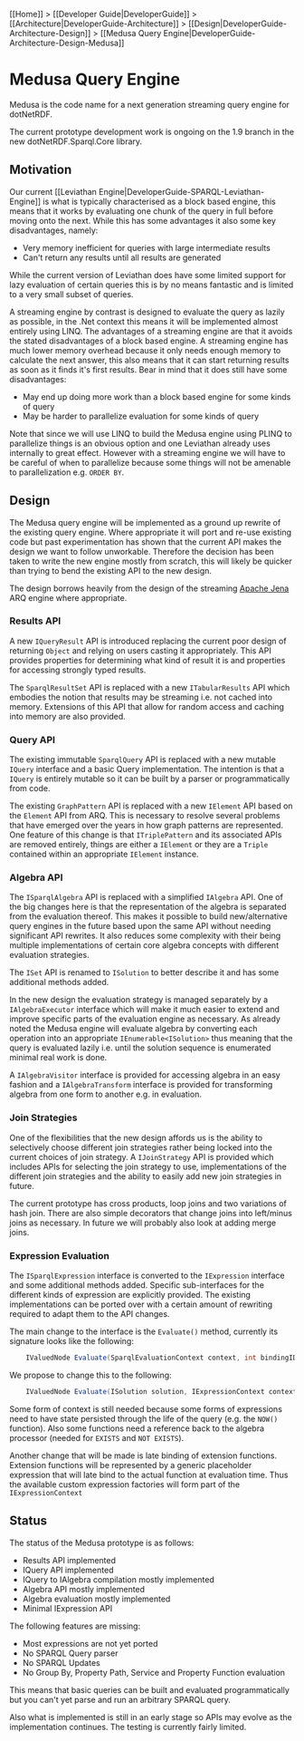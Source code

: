 [[Home]] > [[Developer Guide|DeveloperGuide]] > [[Architecture|DeveloperGuide-Architecture]] > [[Design|DeveloperGuide-Architecture-Design]] > [[Medusa Query Engine|DeveloperGuide-Architecture-Design-Medusa]]

# Medusa Query Engine

Medusa is the code name for a next generation streaming query engine for dotNetRDF.  

The current prototype development work is ongoing on the 1.9 branch in the new dotNetRDF.Sparql.Core library.

## Motivation

Our current [[Leviathan Engine|DeveloperGuide-SPARQL-Leviathan-Engine]] is what is typically characterised as a block based engine, this means that it works by evaluating one chunk of the query in full before moving onto the next.  While this has some advantages it also some key disadvantages, namely:

* Very memory inefficient for queries with large intermediate results
* Can't return any results until all results are generated

While the current version of Leviathan does have some limited support for lazy evaluation of certain queries this is by no means fantastic and is limited to a very small subset of queries.

A streaming engine by contrast is designed to evaluate the query as lazily as possible, in the .Net context this means it will be implemented almost entirely using LINQ.  The advantages of a streaming engine are that it avoids the stated disadvantages of a block based engine.  A streaming engine has much lower memory overhead because it only needs enough memory to calculate the next answer, this also means that it can start returning results as soon as it finds it's first results.  Bear in mind that it does still have some disadvantages:

* May end up doing more work than a block based engine for some kinds of query
* May be harder to parallelize evaluation for some kinds of query

Note that since we will use LINQ to build the Medusa engine using PLINQ to parallelize things is an obvious option and one Leviathan already uses internally to great effect.  However with a streaming engine we will have to be careful of when to parallelize because some things will not be amenable to parallelization e.g. `ORDER BY`.

## Design

The Medusa query engine will be implemented as a ground up rewrite of the existing query engine.  Where appropriate it will port and re-use existing code but past experimentation has shown that the current API makes the design we want to follow unworkable.  Therefore the decision has been taken to write the new engine mostly from scratch, this will likely be quicker than trying to bend the existing API to the new design.

The design borrows heavily from the design of the streaming [Apache Jena](http://jena.apache.org) ARQ engine where appropriate.

### Results API

A new `IQueryResult` API is introduced replacing the current poor design of returning `Object` and relying on users casting it appropriately.  This API provides properties for determining what kind of result it is and properties for accessing strongly typed results.

The `SparqlResultSet` API is replaced with a new `ITabularResults` API which embodies the notion that results may be streaming i.e. not cached into memory.  Extensions of this API that allow for random access and caching into memory are also provided.

### Query API

The existing immutable `SparqlQuery` API is replaced with a new mutable `IQuery` interface and a basic Query implementation.  The intention is that a `IQuery` is entirely mutable so it can be built by a parser or programmatically from code.

The existing `GraphPattern` API is replaced with a new `IElement` API based on the `Element` API from ARQ.  This is necessary to resolve several problems that have emerged over the years in how graph patterns are represented.  One feature of this change is that `ITriplePattern` and its associated APIs are removed entirely, things are either a `IElement` or they are a `Triple` contained within an appropriate `IElement` instance.

### Algebra API

The `ISparqlAlgebra` API is replaced with a simplified `IAlgebra` API.  One of the big changes here is that the representation of the algebra is separated from the evaluation thereof.  This makes it possible to build new/alternative query engines in the future based upon the same API without needing significant API rewrites.  It also reduces some complexity with their being multiple implementations of certain core algebra concepts with different evaluation strategies.

The `ISet` API is renamed to `ISolution` to better describe it and has some additional methods added.

In the new design the evaluation strategy is managed separately by a `IAlgebraExecutor` interface which will make it much easier to extend and improve specific parts of the evaluation engine as necessary.  As already noted the Medusa engine will evaluate algebra by converting each operation into an appropriate `IEnumerable<ISolution>` thus meaning that the query is evaluated lazily i.e. until the solution sequence is enumerated minimal real work is done.

A `IAlgebraVisitor` interface is provided for accessing algebra in an easy fashion and a `IAlgebraTransform` interface is provided for transforming algebra from one form to another e.g. in evaluation.

### Join Strategies

One of the flexibilities that the new design affords us is the ability to selectively choose different join strategies rather being locked into the current choices of join strategy.  A `IJoinStrategy` API is provided which includes APIs for selecting the join strategy to use, implementations of the different join strategies and the ability to easily add new join strategies in future.

The current prototype has cross products, loop joins and two variations of hash join.  There are also simple decorators that change joins into left/minus joins as necessary.  In future we will probably also look at adding merge joins.

### Expression Evaluation

The `ISparqlExpression` interface is converted to the `IExpression` interface and some additional methods added.  Specific sub-interfaces for the different kinds of expression are explicitly provided.  The existing implementations can be ported over with a certain amount of rewriting required to adapt them to the API changes.

The main change to the interface is the `Evaluate()` method, currently its signature looks like the following:

```csharp
    IValuedNode Evaluate(SparqlEvaluationContext context, int bindingID);
```

We propose to change this to the following:

```csharp
    IValuedNode Evaluate(ISolution solution, IExpressionContext context);
```

Some form of context is still needed because some forms of expressions need to have state persisted through the life of the query (e.g. the `NOW()` function).  Also some functions need a reference back to the algebra processor (needed for `EXISTS` and `NOT EXISTS`).

Another change that will be made is late binding of extension functions.  Extension functions will be represented by a generic placeholder expression that will late bind to the actual function at evaluation time.  Thus the available custom expression factories will form part of the `IExpressionContext`

## Status

The status of the Medusa prototype is as follows:

* Results API implemented
* IQuery API implemented
* IQuery to IAlgebra compilation mostly implemented
* Algebra API mostly implemented
* Algebra evaluation mostly implemented
* Minimal IExpression API

The following features are missing:

* Most expressions are not yet ported
* No SPARQL Query parser
* No SPARQL Updates
* No Group By, Property Path, Service and Property Function evaluation

This means that basic queries can be built and evaluated programmatically but you can't yet parse and run an arbitrary SPARQL query.

Also what is implemented is still in an early stage so APIs may evolve as the implementation continues.  The testing is currently fairly limited.